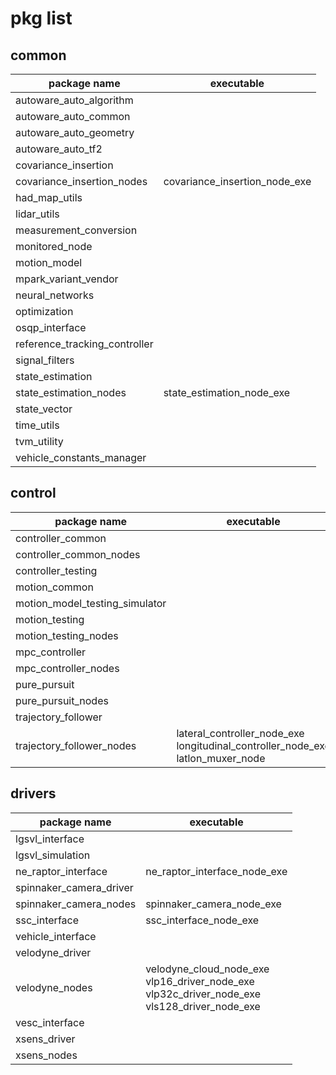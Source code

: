 # pkg list

## common

| package name                  | executable                    |
| ----------------------------- | ----------------------------- |
| autoware_auto_algorithm       |                               |
| autoware_auto_common          |                               |
| autoware_auto_geometry        |                               |
| autoware_auto_tf2             |                               |
| covariance_insertion          |                               |
| covariance_insertion_nodes    | covariance_insertion_node_exe |
| had_map_utils                 |                               |
| lidar_utils                   |                               |
| measurement_conversion        |                               |
| monitored_node                |                               |
| motion_model                  |                               |
| mpark_variant_vendor          |                               |
| neural_networks               |                               |
| optimization                  |                               |
| osqp_interface                |                               |
| reference_tracking_controller |                               |
| signal_filters                |                               |
| state_estimation              |                               |
| state_estimation_nodes        | state_estimation_node_exe     |
| state_vector                  |                               |
| time_utils                    |                               |
| tvm_utility                   |                               |
| vehicle_constants_manager     |                               |

## control

| package name                   | executable                                                   |
| ------------------------------ | ------------------------------------------------------------ |
| controller_common              |                                                              |
| controller_common_nodes        |                                                              |
| controller_testing             |                                                              |
| motion_common                  |                                                              |
| motion_model_testing_simulator |                                                              |
| motion_testing                 |                                                              |
| motion_testing_nodes           |                                                              |
| mpc_controller                 |                                                              |
| mpc_controller_nodes           |                                                              |
| pure_pursuit                   |                                                              |
| pure_pursuit_nodes             |                                                              |
| trajectory_follower            |                                                              |
| trajectory_follower_nodes      | lateral_controller_node_exe<br />longitudinal_controller_node_exe<br />latlon_muxer_node |

## drivers

| package name            | executable                                                   |
| ----------------------- | ------------------------------------------------------------ |
| lgsvl_interface         |                                                              |
| lgsvl_simulation        |                                                              |
| ne_raptor_interface     | ne_raptor_interface_node_exe                                 |
| spinnaker_camera_driver |                                                              |
| spinnaker_camera_nodes  | spinnaker_camera_node_exe                                    |
| ssc_interface           | ssc_interface_node_exe                                       |
| vehicle_interface       |                                                              |
| velodyne_driver         |                                                              |
| velodyne_nodes          | velodyne_cloud_node_exe<br />vlp16_driver_node_exe<br />vlp32c_driver_node_exe<br />vls128_driver_node_exe |
| vesc_interface          |                                                              |
| xsens_driver            |                                                              |
| xsens_nodes             |                                                              |

